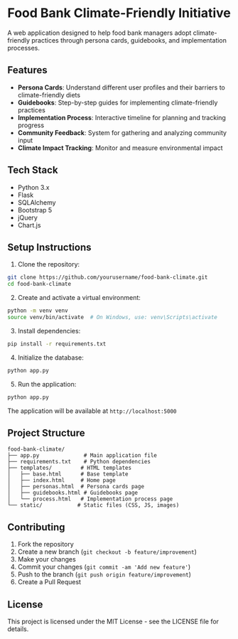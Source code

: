 # Food Bank Climate-Friendly Initiative

A web application designed to help food bank managers adopt climate-friendly practices through persona cards, guidebooks, and implementation processes.

## Features

- **Persona Cards**: Understand different user profiles and their barriers to climate-friendly diets
- **Guidebooks**: Step-by-step guides for implementing climate-friendly practices
- **Implementation Process**: Interactive timeline for planning and tracking progress
- **Community Feedback**: System for gathering and analyzing community input
- **Climate Impact Tracking**: Monitor and measure environmental impact

## Tech Stack

- Python 3.x
- Flask
- SQLAlchemy
- Bootstrap 5
- jQuery
- Chart.js

## Setup Instructions

1. Clone the repository:
```bash
git clone https://github.com/yourusername/food-bank-climate.git
cd food-bank-climate
```

2. Create and activate a virtual environment:
```bash
python -m venv venv
source venv/bin/activate  # On Windows, use: venv\Scripts\activate
```

3. Install dependencies:
```bash
pip install -r requirements.txt
```

4. Initialize the database:
```bash
python app.py
```

5. Run the application:
```bash
python app.py
```

The application will be available at `http://localhost:5000`

## Project Structure

```
food-bank-climate/
├── app.py              # Main application file
├── requirements.txt    # Python dependencies
├── templates/         # HTML templates
│   ├── base.html      # Base template
│   ├── index.html     # Home page
│   ├── personas.html  # Persona cards page
│   ├── guidebooks.html # Guidebooks page
│   └── process.html   # Implementation process page
└── static/           # Static files (CSS, JS, images)
```

## Contributing

1. Fork the repository
2. Create a new branch (`git checkout -b feature/improvement`)
3. Make your changes
4. Commit your changes (`git commit -am 'Add new feature'`)
5. Push to the branch (`git push origin feature/improvement`)
6. Create a Pull Request

## License

This project is licensed under the MIT License - see the LICENSE file for details.


